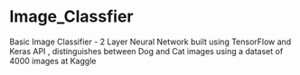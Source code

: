 # Image_Classfier
Basic Image Classifier - 2 Layer Neural Network  built using TensorFlow and Keras API , distinguishes between Dog and Cat images using a dataset of 4000 images at Kaggle
